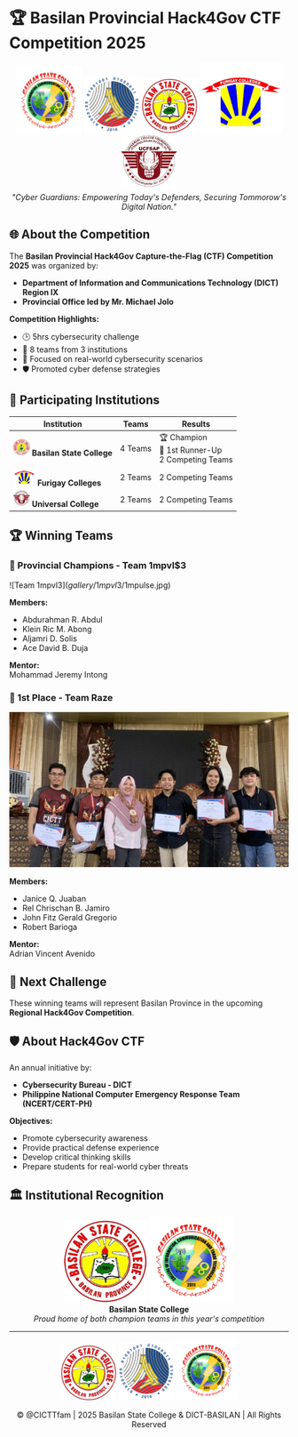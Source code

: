 # 🏆 Basilan Provincial Hack4Gov CTF Competition 2025

<p align="center">
  <img src="logos/bascxcictt/cictt.png" width="120" alt="DICT Logo">
  <img src="logos/dict/DICT_Standard.png" width="100" alt="DICT Logo">
  <img src="logos/bascxcictt/Basilan_State_College-removebg-preview.png" width="100" alt="BaSC Logo">
  <img src="logos/fci/fci.png" width="150" alt="Furigay Logo">
  <img src="logos/ucfsap/UCFSAP.png" width="100" alt="Universal College Logo">
  <br>
  <em>"Cyber Guardians: Empowering Today's Defenders, Securing Tommorow's Digital Nation."</em>
</p>



## 🌐 About the Competition

The **Basilan Provincial Hack4Gov Capture-the-Flag (CTF) Competition 2025** was organized by:
- **Department of Information and Communications Technology (DICT) Region IX**
- **Provincial Office led by Mr. Michael Jolo**

**Competition Highlights:**
- 🕒 5hrs  cybersecurity challenge
- 🏫 8 teams from 3 institutions
- 🧠 Focused on real-world cybersecurity scenarios
- 🛡️ Promoted cyber defense strategies

## 🏫 Participating Institutions

<div align="center">

| Institution | Teams | Results |
|-------------|-------|---------|
| <img src="logos/bascxcictt/Basilan_State_College-removebg-preview.png" width="30"> **Basilan State College** | 4 Teams | 🏆 Champion<br>🥇 1st Runner-Up<br>2 Competing Teams |
| <img src="logos/fci/fci.png" width="40"> **Furigay Colleges** | 2 Teams | 2 Competing Teams |
| <img src="logos/ucfsap/UCFSAP.png" width="30"> **Universal College** | 2 Teams | 2 Competing Teams |

</div>

## 🏆 Winning Teams

### 🥇 Provincial Champions - Team 1mpvl$3
![Team 1mpvl$3](gallery/1mpvl$3/1mpulse.jpg)

**Members:**
- Abdurahman R. Abdul
- Klein Ric M. Abong
- Aljamri D. Solis
- Ace David B. Duja

**Mentor:**  
Mohammad Jeremy Intong

### 🥈 1st Place - Team Raze
![Team Raze](gallery/Raze/raze.jpg)

**Members:**
- Janice Q. Juaban
- Rel Chrischan B. Jamiro
- John Fitz Gerald Gregorio
- Robert Barioga

**Mentor:**  
Adrian Vincent Avenido

## 🚀 Next Challenge
These winning teams will represent Basilan Province in the upcoming **Regional Hack4Gov Competition**.

## 🛡️ About Hack4Gov CTF
An annual initiative by:
- **Cybersecurity Bureau - DICT**
- **Philippine National Computer Emergency Response Team (NCERT/CERT-PH)**

**Objectives:**
- Promote cybersecurity awareness
- Provide practical defense experience
- Develop critical thinking skills
- Prepare students for real-world cyber threats

## 🏛️ Institutional Recognition

<div align="center">
  <img src="logos/bascxcictt/Basilan_State_College-removebg-preview.png" width="150" alt="BaSC Logo">
  <img src="logos/bascxcictt/cictt.png" width="155" alt="BaSC Logo">
  <br>
  <strong>Basilan State College</strong><br>
  <em>Proud home of both champion teams in this year's competition</em>
</div>

---

<div align="center">
  <img src="logos/bascxcictt/Basilan_State_College-removebg-preview.png" width="100" alt="BSC Logo">
  <img src="logos/dict/DICT_Standard.png" width="100" alt="DICT Logo">
  <img src="logos/bascxcictt/cictt.png" width="110" alt="DICT Logo">
  <p>© @CICTTfam | 2025 Basilan State College & DICT-BASILAN | All Rights Reserved</p>
</div>
